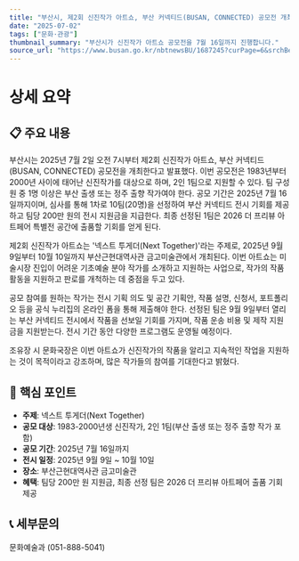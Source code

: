 ```yaml
---
title: "부산시, 제2회 신진작가 아트쇼, 부산 커넥티드(BUSAN, CONNECTED) 공모전 개최"
date: "2025-07-02"
tags: ["문화·관광"]
thumbnail_summary: "부산시가 신진작가 아트쇼 공모전을 7월 16일까지 진행합니다."
source_url: "https://www.busan.go.kr/nbtnewsBU/1687245?curPage=6&srchBeginDt=&srchEndDt=&srchKey=&srchText="
---
```


# 상세 요약

## 📋 주요 내용
부산시는 2025년 7월 2일 오전 7시부터 제2회 신진작가 아트쇼, 부산 커넥티드(BUSAN, CONNECTED) 공모전을 개최한다고 발표했다. 이번 공모전은 1983년부터 2000년 사이에 태어난 신진작가를 대상으로 하며, 2인 1팀으로 지원할 수 있다. 팀 구성원 중 1명 이상은 부산 출생 또는 정주 출향 작가여야 한다. 공모 기간은 2025년 7월 16일까지이며, 심사를 통해 1차로 10팀(20명)을 선정하여 부산 커넥티드 전시 기회를 제공하고 팀당 200만 원의 전시 지원금을 지급한다. 최종 선정된 1팀은 2026 더 프리뷰 아트페어 특별전 공간에 출품할 기회를 얻게 된다.

제2회 신진작가 아트쇼는 '넥스트 투게더(Next Together)'라는 주제로, 2025년 9월 9일부터 10월 10일까지 부산근현대역사관 금고미술관에서 개최된다. 이번 아트쇼는 미술시장 진입이 어려운 기초예술 분야 작가를 소개하고 지원하는 사업으로, 작가의 작품 활동을 지원하고 판로를 개척하는 데 중점을 두고 있다.

공모 참여를 원하는 작가는 전시 기획 의도 및 공간 기획안, 작품 설명, 신청서, 포트폴리오 등을 공식 누리집의 온라인 폼을 통해 제출해야 한다. 선정된 팀은 9월 9일부터 열리는 부산 커넥티드 전시에서 작품을 선보일 기회를 가지며, 작품 운송 비용 및 제작 지원금을 지원받는다. 전시 기간 동안 다양한 프로그램도 운영될 예정이다.

조유장 시 문화국장은 이번 아트쇼가 신진작가의 작품을 알리고 지속적인 작업을 지원하는 것이 목적이라고 강조하며, 많은 작가들의 참여를 기대한다고 밝혔다.

## 🎯 핵심 포인트
- **주제**: 넥스트 투게더(Next Together)
- **공모 대상**: 1983-2000년생 신진작가, 2인 1팀(부산 출생 또는 정주 출향 작가 포함)
- **공모 기간**: 2025년 7월 16일까지
- **전시 일정**: 2025년 9월 9일 ~ 10월 10일
- **장소**: 부산근현대역사관 금고미술관
- **혜택**: 팀당 200만 원 지원금, 최종 선정 팀은 2026 더 프리뷰 아트페어 출품 기회 제공

## 📞 세부문의
문화예술과 (051-888-5041)